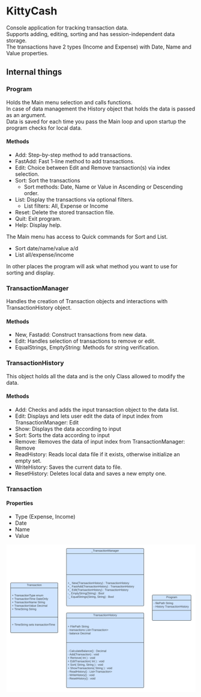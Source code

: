 # KittyCash


Console application for tracking transaction data.  
Supports adding, editing, sorting and has session-independent data storage.  
The transactions have 2 types (Income and Expense) with Date, Name and Value properties.
  
  
## Internal things

  
### Program
Holds the Main menu selection and calls functions.  
In case of data management the History object that holds the data is passed as an argument.  
Data is saved for each time you pass the Main loop and upon startup the program checks for local data.

  
#### Methods
- Add: Step-by-step method to add transactions.
- FastAdd: Fast 1-line method to add transactions.
- Edit: Choice between Edit and Remove transaction(s) via index selection.
- Sort: Sort the transactions
	- Sort methods: Date, Name or Value in Ascending or Descending order.
- List: Display the transactions via optional filters.
	- List filters: All, Expense or Income
- Reset: Delete the stored transaction file.
- Quit: Exit program.
- Help: Display help.

The Main menu has access to Quick commands for Sort and List.
- Sort date/name/value a/d
- List all/expense/income

In other places the program will ask what method you want to use for sorting and display.

  
### TransactionManager
Handles the creation of Transaction objects and interactions with TransactionHistory object.

  
#### Methods
- New, Fastadd: Construct transactions from new data.
- Edit: Handles selection of transactions to remove or edit.
- EqualStrings, EmptyString: Methods for string verification.

  
### TransactionHistory
This object holds all the data and is the only Class allowed to modify the data.

  
#### Methods
- Add: Checks and adds the input transaction object to the data list.
- Edit: Displays and lets user edit the data of input index from TransactionManager: Edit
- Show: Displays the data according to input
- Sort: Sorts the data according to input
- Remove: Removes the data of input index from TransactionManager: Remove
- ReadHistory: Reads local data file if it exists, otherwise initialize an empty set.
- WriteHistory: Saves the current data to file.
- ResetHistory: Deletes local data and saves a new empty one.

  
### Transaction
#### Properties
- Type (Expense, Income)
- Date
- Name
- Value

![Flowchart](FlowchartWhite.png)
